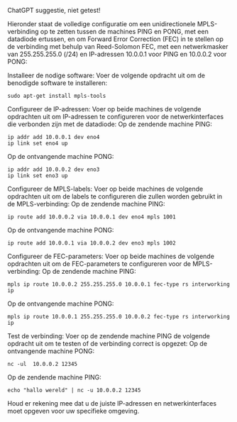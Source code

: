 ChatGPT suggestie, niet getest!

Hieronder staat de volledige configuratie om een unidirectionele MPLS-verbinding op te zetten tussen de machines PING en PONG, met een datadiode ertussen, en om Forward Error Correction (FEC) in te stellen op de verbinding met behulp van Reed-Solomon FEC, met een netwerkmasker van 255.255.255.0 (/24) en IP-adressen 10.0.0.1 voor PING en 10.0.0.2 voor PONG:

Installeer de nodige software: Voer de volgende opdracht uit om de benodigde software te installeren:
```
sudo apt-get install mpls-tools
```
Configureer de IP-adressen: Voer op beide machines de volgende opdrachten uit om IP-adressen te configureren voor de netwerkinterfaces die verbonden zijn met de datadiode:
Op de zendende machine PING:

```
ip addr add 10.0.0.1 dev eno4
ip link set eno4 up
```
Op de ontvangende machine PONG:
```
ip addr add 10.0.0.2 dev eno3
ip link set eno3 up
```
Configureer de MPLS-labels: Voer op beide machines de volgende opdrachten uit om de labels te configureren die zullen worden gebruikt in de MPLS-verbinding:
Op de zendende machine PING:
```
ip route add 10.0.0.2 via 10.0.0.1 dev eno4 mpls 1001
```
Op de ontvangende machine PONG:
```
ip route add 10.0.0.1 via 10.0.0.2 dev eno3 mpls 1002
```
Configureer de FEC-parameters: Voer op beide machines de volgende opdrachten uit om de FEC-parameters te configureren voor de MPLS-verbinding:
Op de zendende machine PING:
```
mpls ip route 10.0.0.2 255.255.255.0 10.0.0.1 fec-type rs interworking ip
```
Op de ontvangende machine PONG:
```
mpls ip route 10.0.0.1 255.255.255.0 10.0.0.2 fec-type rs interworking ip
```
Test de verbinding: Voer op de zendende machine PING de volgende opdracht uit om te testen of de verbinding correct is opgezet:
Op de ontvangende machine PONG:
```
nc -ul  10.0.0.2 12345
```
Op de zendende machine PING:
```
echo "hallo wereld" | nc -u 10.0.0.2 12345
```

Houd er rekening mee dat u de juiste IP-adressen en netwerkinterfaces moet opgeven voor uw specifieke omgeving.
